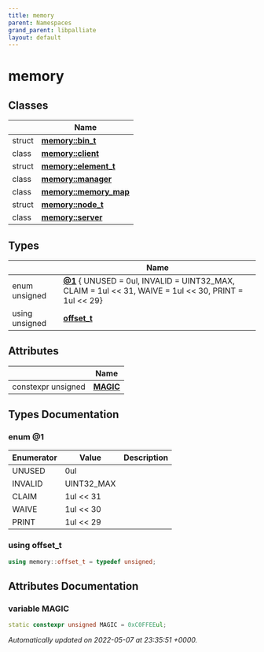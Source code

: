 ```yaml
---
title: memory
parent: Namespaces
grand_parent: libpalliate
layout: default
---
```


# memory



## Classes

|                | Name           |
| -------------- | -------------- |
| struct | **[memory::bin_t](/libpalliate/generated/Classes/structmemory_1_1bin__t)**  |
| class | **[memory::client](/libpalliate/generated/Classes/classmemory_1_1client)**  |
| struct | **[memory::element_t](/libpalliate/generated/Classes/structmemory_1_1element__t)**  |
| class | **[memory::manager](/libpalliate/generated/Classes/classmemory_1_1manager)**  |
| class | **[memory::memory_map](/libpalliate/generated/Classes/classmemory_1_1memory__map)**  |
| struct | **[memory::node_t](/libpalliate/generated/Classes/structmemory_1_1node__t)**  |
| class | **[memory::server](/libpalliate/generated/Classes/classmemory_1_1server)**  |

## Types

|                | Name           |
| -------------- | -------------- |
| enum unsigned | **[@1](/libpalliate/generated/Namespaces/namespacememory#enum-@1)** { UNUSED = 0ul, INVALID = UINT32_MAX, CLAIM = 1ul << 31, WAIVE = 1ul << 30, PRINT = 1ul << 29} |
| using unsigned | **[offset_t](/libpalliate/generated/Namespaces/namespacememory#using-offset-t)**  |

## Attributes

|                | Name           |
| -------------- | -------------- |
| constexpr unsigned | **[MAGIC](/libpalliate/generated/Namespaces/namespacememory#variable-magic)**  |

## Types Documentation

### enum @1

| Enumerator | Value | Description |
| ---------- | ----- | ----------- |
| UNUSED | 0ul|   |
| INVALID | UINT32_MAX|   |
| CLAIM | 1ul << 31|   |
| WAIVE | 1ul << 30|   |
| PRINT | 1ul << 29|   |




### using offset_t

```cpp
using memory::offset_t = typedef unsigned;
```




## Attributes Documentation

### variable MAGIC

```cpp
static constexpr unsigned MAGIC = 0xC0FFEEul;
```






_Automatically updated on 2022-05-07 at 23:35:51 +0000._